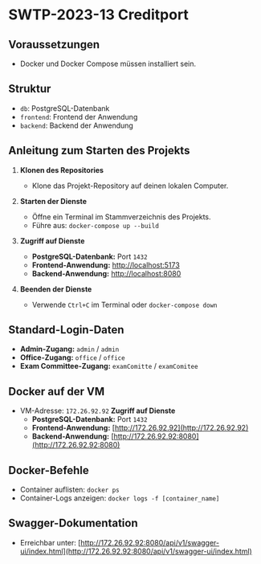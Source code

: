 # SWTP-2023-13 Creditport

## Voraussetzungen
- Docker und Docker Compose müssen installiert sein.

## Struktur
- `db`: PostgreSQL-Datenbank
- `frontend`: Frontend der Anwendung
- `backend`: Backend der Anwendung

## Anleitung zum Starten des Projekts

1. **Klonen des Repositories**
   - Klone das Projekt-Repository auf deinen lokalen Computer.

2. **Starten der Dienste**
   - Öffne ein Terminal im Stammverzeichnis des Projekts.
   - Führe aus: `docker-compose up --build`

3. **Zugriff auf Dienste**
   - **PostgreSQL-Datenbank:** Port `1432`
   - **Frontend-Anwendung:** [http://localhost:5173](http://localhost:5173)
   - **Backend-Anwendung:** [http://localhost:8080](http://localhost:8080)

4. **Beenden der Dienste**
   - Verwende `Ctrl+C` im Terminal oder `docker-compose down`

## Standard-Login-Daten
- **Admin-Zugang:** `admin` / `admin`
- **Office-Zugang:** `office` / `office`
- **Exam Committee-Zugang:** `examComitte` / `examComitee`


## Docker auf der VM
- VM-Adresse: `172.26.92.92`
**Zugriff auf Dienste**
   - **PostgreSQL-Datenbank:** Port `1432`
   - **Frontend-Anwendung:** [http://172.26.92.92](http://172.26.92.92)
   - **Backend-Anwendung:** [http://172.26.92.92:8080](http://172.26.92.92:8080)

## Docker-Befehle
- Container auflisten: `docker ps`
- Container-Logs anzeigen: `docker logs -f [container_name]`

## Swagger-Dokumentation
- Erreichbar unter: [http://172.26.92.92:8080/api/v1/swagger-ui/index.html](http://172.26.92.92:8080/api/v1/swagger-ui/index.html)
